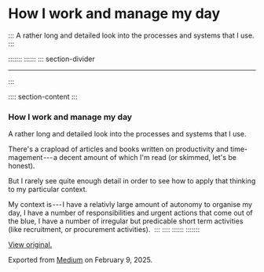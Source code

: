 <div>

# How I work and manage my day 

</div>

::: 
A rather long and detailed look into the processes and systems that I
use.
:::

::::::: 
:::::: 
::: section-divider

------------------------------------------------------------------------
:::

:::: section-content
::: 
### How I work and manage my day 

A rather long and detailed look into the processes and systems that I
use. 

There's a crapload of articles and books written on productivity and
time-magement --- a decent amount of which I'm read (or skimmed, let's
be honest). 

But I rarely see quite enough detail in order to see how to apply that
thinking to my particular context. 

My context is --- I have a relativly large amount of autonomy to
organise my day, I have a number of responsibilities and urgent actions
that come out of the blue, I have a number of irregular but predicable
short term activities (like recruitment, or procurement activities). 
:::
::::
::::::
:::::::

[View original.](https://medium.com/p/ae1e32cb7783)

Exported from [Medium](https://medium.com) on February 9, 2025.
